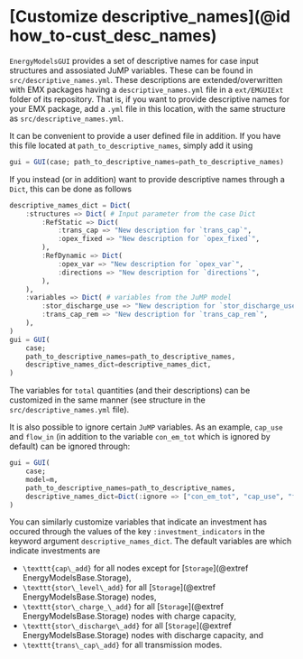 # [Customize descriptive_names](@id how_to-cust_desc_names)

`EnergyModelsGUI` provides a set of descriptive names for case input structures and assosiated JuMP variables.
These can be found in `src/descriptive_names.yml`. These descriptions are extended/overwritten with EMX
packages having a `descriptive_names.yml` file in a `ext/EMGUIExt` folder of its repository. That is,
if you want to provide descriptive names for your EMX package, add a `.yml` file in this location, with the
same structure as `src/descriptive_names.yml`.

It can be convenient to provide a user defined file in addition.
If you have this file located at `path_to_descriptive_names`, simply add it using

```julia
gui = GUI(case; path_to_descriptive_names=path_to_descriptive_names)
```

If you instead (or in addition) want to provide descriptive names through a `Dict`, this can be done as follows

```julia
descriptive_names_dict = Dict(
    :structures => Dict( # Input parameter from the case Dict
        :RefStatic => Dict(
            :trans_cap => "New description for `trans_cap`",
            :opex_fixed => "New description for `opex_fixed`",
        ),
        :RefDynamic => Dict(
            :opex_var => "New description for `opex_var`",
            :directions => "New description for `directions`",
        ),
    ),
    :variables => Dict( # variables from the JuMP model
        :stor_discharge_use => "New description for `stor_discharge_use`",
        :trans_cap_rem => "New description for `trans_cap_rem`",
    ),
)
gui = GUI(
    case;
    path_to_descriptive_names=path_to_descriptive_names,
    descriptive_names_dict=descriptive_names_dict,
)
```

The variables for `total` quantities (and their descriptions) can be customized in the same manner (see structure in the `src/descriptive_names.yml` file).

It is also possible to ignore certain `JuMP` variables.
As an example, `cap_use` and `flow_in` (in addition to the variable `con_em_tot` which is ignored by default) can be ignored through:

```julia
gui = GUI(
    case;
    model=m,
    path_to_descriptive_names=path_to_descriptive_names,
    descriptive_names_dict=Dict(:ignore => ["con_em_tot", "cap_use", "flow_in"]),
)
```

You can similarly customize variables that indicate an investment has occured through the values of the key `:investment_indicators` in the keyword argument `descriptive_names_dict`.
The default variables are which indicate investments are

- ``\texttt{cap\_add}`` for all nodes except for [`Storage`](@extref EnergyModelsBase.Storage),
- ``\texttt{stor\_level\_add}`` for all  [`Storage`](@extref EnergyModelsBase.Storage) nodes,
- ``\texttt{stor\_charge_\_add}`` for all  [`Storage`](@extref EnergyModelsBase.Storage) nodes with charge capacity,
- ``\texttt{stor\_discharge\_add}`` for all  [`Storage`](@extref EnergyModelsBase.Storage) nodes with discharge capacity, and
- ``\texttt{trans\_cap\_add}`` for all transmission modes.
